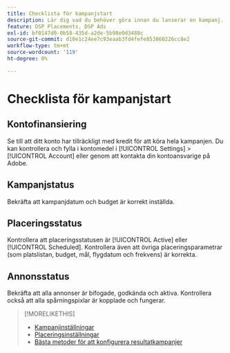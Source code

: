 ```yaml
---
title: Checklista för kampanjstart
description: Lär dig vad du behöver göra innan du lanserar en kampanj.
feature: DSP Placements, DSP Ads
exl-id: bf0147d0-0b58-435d-a2de-5b98e0d3488c
source-git-commit: d10e1c24ee7c93eaab3fd4fefe853860226cc8e2
workflow-type: tm+mt
source-wordcount: '119'
ht-degree: 0%

---
```


# Checklista för kampanjstart

## Kontofinansiering

Se till att ditt konto har tillräckligt med kredit för att köra hela kampanjen. Du kan kontrollera och fylla i kontomedel i [!UICONTROL Settings] > [!UICONTROL Account] eller genom att kontakta din kontoansvarige på Adobe.

## Kampanjstatus

Bekräfta att kampanjdatum och budget är korrekt inställda.

## Placeringsstatus

Kontrollera att placeringsstatusen är [!UICONTROL Active] eller [!UICONTROL Scheduled]. Kontrollera även att övriga placeringsparametrar (som platslistan, budget, mål, flygdatum och frekvens) är korrekta.

## Annonsstatus

Bekräfta att alla annonser är bifogade, godkända och aktiva. Kontrollera också att alla spårningspixlar är kopplade och fungerar.

>[!MORELIKETHIS]
>
>* [Kampanjinställningar](/help/dsp/campaign-management/campaigns/campaign-settings.md)
>* [Placeringsinställningar](/help/dsp/campaign-management/placements/placement-settings.md)
>* [Bästa metoder för att konfigurera resultatkampanjer](/help/dsp/optimization/campaign-best-practices-performance.md)

